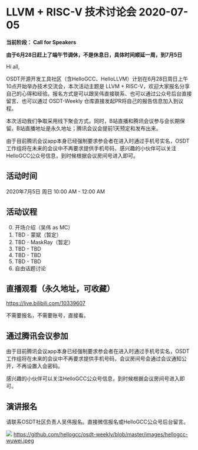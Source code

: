 # LLVM + RISC-V 技术讨论会 2020-07-05

**当前阶段： Call for Speakers**

**由于6月28日赶上了端午节调休，不是休息日，具体时间顺延一周，到7月5日**

Hi all,

OSDT开源开发工具社区（含HelloGCC、HelloLLVM）计划在6月28日周日上午10点开始举办技术交流会，本次活动主题是 LLVM + RISC-V，欢迎大家报名分享自己的心得和经验。报名方式是可以跟吴伟直接联系、也可以通过公众号后台直接留言、也可以通过 OSDT-Weekly 仓库直接发起PR将自己的报告信息加入到议程。

本次活动我们争取采用线下聚会方式。同时，B站直播和腾讯会议参与会长期保留。B站直播地址是永久地址；腾讯会议会提前1天预定和发布出来。

由于目前腾讯会议app本身已经强制要求参会者在进入时通过手机号实名，OSDT工作组将在未来的会议中不再要求提供手机号码，感兴趣的小伙伴可以关注HelloGCC公众号信息，到时候根据会议房间号进入即可。

## 活动时间

2020年7月5日 周日 10:00 AM - 12:00 AM

## 活动议程
0. 开场介绍（吴伟 as MC）
1. TBD - 蒙斌（暂定）
2. TBD - MaskRay（暂定）
3. TBD - TBD
4. TBD - TBD
5. TBD - TBD
6. 自由话题讨论

## 直播观看（永久地址，可收藏）

https://live.bilibili.com/10339607

不需要报名，不需要账号，直接看。

## 通过腾讯会议参加

由于目前腾讯会议app本身已经强制要求参会者在进入时通过手机号实名，OSDT工作组将在未来的会议中不再要求提供手机号码，会议房间号会通过会议通知公开，不再设置入会密码。

感兴趣的小伙伴可以关注HelloGCC公众号信息，到时候根据会议房间号进入即可。

## 演讲报名

请联系OSDT社区负责人吴伟报名。直接微信报名或HelloGCC公众号后台留言。

![](https://github.com/hellogcc/osdt-weekly/blob/master/images/hellogcc-wuwei.jpeg)
https://github.com/hellogcc/osdt-weekly/blob/master/images/hellogcc-wuwei.jpeg

